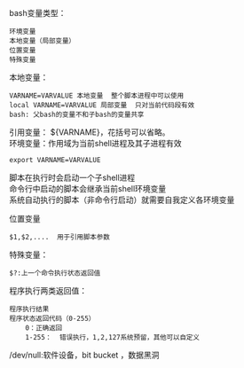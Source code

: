 bash变量类型：

	环境变量  
	本地变量（局部变量）  
	位置变量  
	特殊变量  

本地变量：

	VARNAME=VARVALUE 本地变量  整个脚本进程中可以使用
    local VARNAME=VARVALUE 局部变量  只对当前代码段有效  
	bash: 父bash的变量不和子bash的变量共享  

引用变量： ${VARNAME}，花括号可以省略。  
环境变量：作用域为当前shell进程及其子进程有效  

    export VARNAME=VARVALUE  

脚本在执行时会启动一个子shell进程  
命令行中启动的脚本会继承当前shell环境变量  
系统自动执行的脚本（非命令行启动）就需要自我定义各环境变量  

位置变量  

    $1,$2,....  用于引用脚本参数

特殊变量：  

    $?:上一个命令执行状态返回值  

程序执行两类返回值：

    程序执行结果  
    程序状态返回代码（0-255） 
        0：正确返回  
        1-255：  错误执行，1,2,127系统预留，其他可以自定义  

/dev/null:软件设备，bit bucket ，数据黑洞     